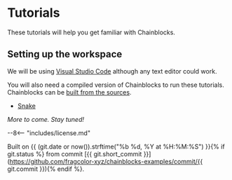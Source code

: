 # Tutorials

These tutorials will help you get familiar with Chainblocks.

## Setting up the workspace

We will be using [Visual Studio Code](https://code.visualstudio.com/) although any text editor could work.

You will also need a compiled version of Chainblocks to run these tutorials. Chainblocks can be [built from the sources](https://docs.fragcolor.xyz/code/02.building-chainblocks/).

* [Snake](./snake/index.md)

*More to come. Stay tuned!*

--8<-- "includes/license.md"

Built on {{ (git.date or now()).strftime("%b %d, %Y at %H:%M:%S") }}{% if git.status %} from commit [{{ git.short_commit }}](https://github.com/fragcolor-xyz/chainblocks-examples/commit/{{ git.commit }}){% endif %}.

